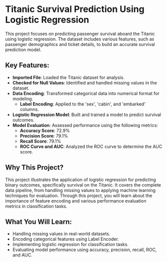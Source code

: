 # Titanic Survival Prediction Using Logistic Regression

This project focuses on predicting passenger survival aboard the Titanic using logistic regression. The dataset includes various features, such as passenger demographics and ticket details, to build an accurate survival prediction model.

## Key Features:
- **Imported File**: Loaded the Titanic dataset for analysis.
- **Checked for Null Values**: Identified and handled missing values in the dataset.
- **Data Encoding**: Transformed categorical data into numerical format for modeling.
  - **Label Encoding**: Applied to the 'sex', 'cabin', and 'embarked' columns.
- **Logistic Regression Model**: Built and trained a model to predict survival outcomes.
- **Model Evaluation**: Assessed performance using the following metrics:
  - **Accuracy Score**: 72.9%
  - **Precision Score**: 79.1%
  - **Recall Score**: 79.1%
  - **ROC Curve and AUC**: Analyzed the ROC curve to determine the AUC score.

## Why This Project?
This project illustrates the application of logistic regression for predicting binary outcomes, specifically survival on the Titanic. It covers the complete data pipeline, from handling missing values to applying machine learning techniques for evaluation. Through this project, you will learn about the importance of feature encoding and various performance evaluation metrics in classification tasks.

## What You Will Learn:
- Handling missing values in real-world datasets.
- Encoding categorical features using Label Encoder.
- Implementing logistic regression for classification tasks.
- Evaluating model performance using accuracy, precision, recall, ROC, and AUC.
